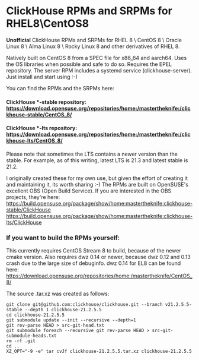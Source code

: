 # ClickHouse RPMs and SRPMs for RHEL8\CentOS8

**Unofficial** ClickHouse RPMs and SRPMs for RHEL 8 \ CentOS 8 \ Oracle Linux 8 \ Alma Linux 8 \ Rocky Linux 8 and other derivatives of RHEL 8.

Natively built on CentOS 8 from a SPEC file for x86_64 and aarch64. Uses the OS libraries when possible and safe to do so. Requires the EPEL repository.
The server RPM includes a systemd service (clickhouse-server). Just install and start using :-)

You can find the RPMs and the SRPMs here:

#### ClickHouse \*-stable repository: https://download.opensuse.org/repositories/home:/mastertheknife:/clickhouse-stable/CentOS_8/
#### ClickHouse \*-lts repository: https://download.opensuse.org/repositories/home:/mastertheknife:/clickhouse-lts/CentOS_8/

Please note that sometimes the LTS contains a newer version than the stable. For example, as of this writing, latest LTS is 21.3 and latest stable is 21.2.

I originally created these for my own use, but given the effort of creating it and maintaining it, its worth sharing :-)
The RPMs are built on OpenSUSE's excellent OBS (Open Build Service).
If you are interested in the OBS projects, they're here:
https://build.opensuse.org/package/show/home:mastertheknife:clickhouse-stable/ClickHouse
https://build.opensuse.org/package/show/home:mastertheknife:clickhouse-lts/ClickHouse

### If you want to build the RPMs yourself:

This currently requires CentOS Stream 8 to build, because of the newer cmake version.
Also requires dwz 0.14 or newer, because dwz 0.12 and 0.13 crash due to the large size of debuginfo. dwz 0.14 for EL8 can be found here:
https://download.opensuse.org/repositories/home:/mastertheknife/CentOS_8/

The source .tar.xz was created as follows:
```
git clone git@github.com:clickhouse/clickhouse.git --branch v21.2.5.5-stable --depth 1 clickhouse-21.2.5.5
cd clickhouse-21.2.5.5
git submodule update --init --recursive --depth=1
git rev-parse HEAD > src-git-head.txt
git submodule foreach --recursive git rev-parse HEAD > src-git-submodule-heads.txt
rm -rf .git
cd ..
XZ_OPT="-9 -e" tar cvJf clickhouse-21.2.5.5.tar.xz clickhouse-21.2.5.5
```

